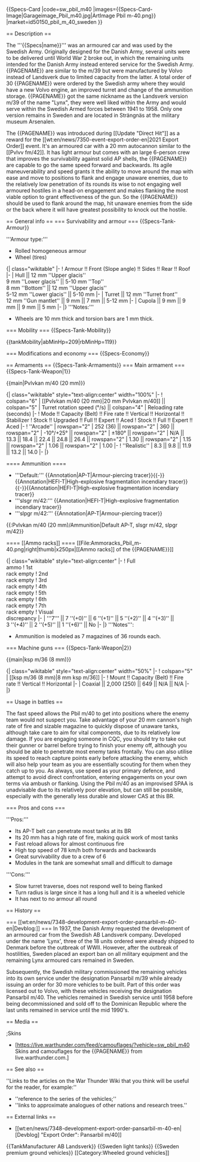 {{Specs-Card
|code=sw_pbil_m40
|images={{Specs-Card-Image|Garageimage_Pbil_m40.jpg|ArtImage Pbil m-40.png}}
|market=id50150_pbil_m_40_sweden
}}

== Description ==
<!-- ''In the description, the first part should be about the history of the creation and combat usage of the vehicle, as well as its key features. In the second part, tell the reader about the ground vehicle in the game. Insert a screenshot of the vehicle, so that if the novice player does not remember the vehicle by name, he will immediately understand what kind of vehicle the article is talking about.'' -->

The '''{{Specs|name}}''' was an armoured car and was used by the Swedish Army. Originally designed for the Danish Army, several units were to be delivered until World War 2 broke out, in which the remaining units intended for the Danish Army instead entered service for the Swedish Army. {{PAGENAME}} are similar to the m/39 but were manufactured by Volvo instead of Landsverk due to limited capacity from the latter. A total order of 30 {{PAGENAME}} were ordered by the Swedish army where they would have a new Volvo engine, an improved turret and change of the ammunition storage. {{PAGENAME}} got the same nickname as the Landsverk version m/39 of the name "Lynx", they were well liked within the Army and would serve within the Swedish Armed forces between 1941 to 1958. Only one version remains in Sweden and are located in Strängnäs at the military museum Arsenalen. 

The {{PAGENAME}} was introduced during [[Update "Direct Hit"]] as a reward for the [[wt:en/news/7350-event-export-order-en|2021 Export Order]] event. It's an armoured car with a 20 mm autocannon similar to the [[Pvlvv fm/42]]. It has light armour but comes with an large 6-person crew that improves the survivability against solid AP shells, the {{PAGENAME}} are capable to go the same speed forward and backwards. Its agile maneuverability and speed grants it the ability to move around the map with ease and move to positions to flank and engage unaware enemies, due to the relatively low penetration of its rounds its wise to not engaging well armoured hostiles in a head-on engagement and makes flanking the most viable option to grant effectiveness of the gun. So the {{PAGENAME}} should be used to flank around the map, hit unaware enemies from the side or the back where it will have greatest possibility to knock out the hostile.

== General info ==
=== Survivability and armour ===
{{Specs-Tank-Armour}}
<!-- ''Describe armour protection. Note the most well protected and key weak areas. Appreciate the layout of modules as well as the number and location of crew members. Is the level of armour protection sufficient, is the placement of modules helpful for survival in combat? If necessary use a visual template to indicate the most secure and weak zones of the armour.'' -->

'''Armour type:'''

* Rolled homogeneous armour
* Wheel (tires)

{| class="wikitable"
|-
! Armour !! Front (Slope angle) !! Sides !! Rear !! Roof
|-
| Hull || 12 mm ''Upper glacis'' <br> 9 mm ''Lower glacis'' || 5-10 mm ''Top'' <br> 8 mm ''Bottom'' || 12 mm ''Upper glacis'' <br> 5-12 mm ''Lower glacis'' || 5-10 mm
|-
| Turret || 12 mm ''Turret front'' <br> 12 mm ''Gun mantlet'' || 9 mm || 7 mm || 5-12 mm
|-
| Cupola || 9 mm || 9 mm || 9 mm || 5 mm
|-
|}
'''Notes:'''

* Wheels are 10 mm thick and torsion bars are 1 mm thick.

=== Mobility ===
{{Specs-Tank-Mobility}}
<!-- ''Write about the mobility of the ground vehicle. Estimate the specific power and manoeuvrability, as well as the maximum speed forwards and backwards.'' -->

{{tankMobility|abMinHp=209|rbMinHp=119}}

=== Modifications and economy ===
{{Specs-Economy}}

== Armaments ==
{{Specs-Tank-Armaments}}
=== Main armament ===
{{Specs-Tank-Weapon|1}}
<!-- ''Give the reader information about the characteristics of the main gun. Assess its effectiveness in a battle based on the reloading speed, ballistics and the power of shells. Do not forget about the flexibility of the fire, that is how quickly the cannon can be aimed at the target, open fire on it and aim at another enemy. Add a link to the main article on the gun: <code><nowiki>{{main|Name of the weapon}}</nowiki></code>. Describe in general terms the ammunition available for the main gun. Give advice on how to use them and how to fill the ammunition storage.'' -->
{{main|Pvlvkan m/40 (20 mm)}}

{| class="wikitable" style="text-align:center" width="100%"
|-
! colspan="6" | [[Pvlvkan m/40 (20 mm)|20 mm Pvlvkan m/40]] || colspan="5" | Turret rotation speed (°/s) || colspan="4" | Reloading rate (seconds)
|-
! Mode !! Capacity (Belt) !! Fire rate !! Vertical !! Horizontal !! Stabilizer
! Stock !! Upgraded !! Full !! Expert !! Aced
! Stock !! Full !! Expert !! Aced
|-
! ''Arcade''
| rowspan="2" | 252 (36) || rowspan="2" | 360 || rowspan="2" | -10°/+25° || rowspan="2" | ±180° || rowspan="2" | N/A || 13.3 || 18.4 || 22.4 || 24.8 || 26.4 || rowspan="2" | 1.30 || rowspan="2" | 1.15 || rowspan="2" | 1.06 || rowspan="2" | 1.00
|-
! ''Realistic''
| 8.3 || 9.8 || 11.9 || 13.2 || 14.0
|-
|}

==== Ammunition ====

* '''Default:''' {{Annotation|AP-T|Armour-piercing tracer}}{{-}}{{Annotation|HEFI-T|High-explosive fragmentation incendiary tracer}}{{-}}{{Annotation|HEFI-T|High-explosive fragmentation incendiary tracer}}
* '''slsgr m/42:''' {{Annotation|HEFI-T|High-explosive fragmentation incendiary tracer}}
* '''slpgr m/42:''' {{Annotation|AP-T|Armour-piercing tracer}}

{{:Pvlvkan m/40 (20 mm)/Ammunition|Default AP-T, slsgr m/42, slpgr m/42}}

==== [[Ammo racks]] ====
[[File:Ammoracks_Pbil_m-40.png|right|thumb|x250px|[[Ammo racks]] of the {{PAGENAME}}]]
<!-- '''Last updated: 2.13.0.131''' -->
{| class="wikitable" style="text-align:center"
|-
! Full<br>ammo
! 1st<br>rack empty
! 2nd<br>rack empty
! 3rd<br>rack empty
! 4th<br>rack empty
! 5th<br>rack empty
! 6th<br>rack empty
! 7th<br>rack empty
! Visual<br>discrepancy
|-
| '''7''' || 7&nbsp;''(+0)'' || 6&nbsp;''(+1)'' || 5&nbsp;''(+2)'' || 4&nbsp;''(+3)'' || 3&nbsp;''(+4)'' || 2&nbsp;''(+5)'' || 1&nbsp;''(+6)'' || No
|-
|}
'''Notes''':

* Ammunition is modeled as 7 magazines of 36 rounds each.

=== Machine guns ===
{{Specs-Tank-Weapon|2}}
<!-- ''Offensive and anti-aircraft machine guns not only allow you to fight some aircraft but also are effective against lightly armoured vehicles. Evaluate machine guns and give recommendations on its use.'' -->
{{main|ksp m/36 (8 mm)}}

{| class="wikitable" style="text-align:center" width="50%"
|-
! colspan="5" | [[ksp m/36 (8 mm)|8 mm ksp m/36]]
|-
! Mount !! Capacity (Belt) !! Fire rate !! Vertical !! Horizontal
|-
| Coaxial || 2,000 (250) || 649 || N/A || N/A
|-
|}

== Usage in battles ==
<!-- ''Describe the tactics of playing in the vehicle, the features of using vehicles in the team and advice on tactics. Refrain from creating a "guide" - do not impose a single point of view but instead give the reader food for thought. Describe the most dangerous enemies and give recommendations on fighting them. If necessary, note the specifics of the game in different modes (AB, RB, SB).'' -->
The fast speed allows the Pbil m/40 to get into positions where the enemy team would not suspect you. Take advantage of your 20 mm cannon's high rate of fire and sizable magazine to quickly dispose of unaware tanks, although take care to aim for vital components, due to its relatively low damage. If you are engaging someone in CQC, you should try to take out their gunner or barrel before trying to finish your enemy off, although you should be able to penetrate most enemy tanks frontally. You can also utilise its speed to reach capture points early before attacking the enemy, which will also help your team as you are essentially scouting for them when they catch up to you. As always, use speed as your primary defence, and attempt to avoid direct confrontation, entering engagements on your own terms via ambush or flanking. Using the Pbil m/40 as an improvised SPAA is unadvisable due to its relatively poor elevation, but can still be possible, especially with the generally less durable and slower CAS at this BR.

=== Pros and cons ===
<!-- ''Summarise and briefly evaluate the vehicle in terms of its characteristics and combat effectiveness. Mark its pros and cons in a bulleted list. Try not to use more than 6 points for each of the characteristics. Avoid using categorical definitions such as "bad", "good" and the like - use substitutions with softer forms such as "inadequate" and "effective".'' -->

'''Pros:'''

* Its AP-T belt can penetrate most tanks at its BR
* Its 20 mm has a high rate of fire, making quick work of most tanks
* Fast reload allows for almost continuous fire
* High top speed of 78 km/h both forwards and backwards
* Great survivability due to a crew of 6
* Modules in the tank are somewhat small and difficult to damage

'''Cons:'''

* Slow turret traverse, does not respond well to being flanked
* Turn radius is large since it has a long hull and it is a wheeled vehicle
* It has next to no armour all round

== History ==
<!-- ''Describe the history of the creation and combat usage of the vehicle in more detail than in the introduction. If the historical reference turns out to be too long, take it to a separate article, taking a link to the article about the vehicle and adding a block "/History" (example: <nowiki>https://wiki.warthunder.com/(Vehicle-name)/History</nowiki>) and add a link to it here using the <code>main</code> template. Be sure to reference text and sources by using <code><nowiki><ref></ref></nowiki></code>, as well as adding them at the end of the article with <code><nowiki><references /></nowiki></code>. This section may also include the vehicle's dev blog entry (if applicable) and the in-game encyclopedia description (under <code><nowiki>=== In-game description ===</nowiki></code>, also if applicable).'' -->
=== [[wt:en/news/7348-development-export-order-pansarbil-m-40-en|Devblog:]] ===
In 1937, the Danish Army requested the development of an armoured car from the Swedish AB Landsverk company. Developed under the name 'Lynx', three of the 18 units ordered were already shipped to Denmark before the outbreak of WWII. However, after the outbreak of hostilities, Sweden placed an export ban on all military equipment and the remaining Lynx armoured cars remained in Sweden.

Subsequently, the Swedish military commissioned the remaining vehicles into its own service under the designation Pansarbil m/39 while already issuing an order for 30 more vehicles to be built. Part of this order was licensed out to Volvo, with these vehicles receiving the designation Pansarbil m/40. The vehicles remained in Swedish service until 1958 before being decommissioned and sold off to the Dominican Republic where the last units remained in service until the mid 1990's.

== Media ==
<!-- ''Excellent additions to the article would be video guides, screenshots from the game, and photos.'' -->

;Skins

* [https://live.warthunder.com/feed/camouflages/?vehicle=sw_pbil_m40 Skins and camouflages for the {{PAGENAME}} from live.warthunder.com.]

== See also ==
<!-- ''Links to the articles on the War Thunder Wiki that you think will be useful for the reader, for example:''
* ''reference to the series of the vehicles;''
* ''links to approximate analogues of other nations and research trees.'' -->
''Links to the articles on the War Thunder Wiki that you think will be useful for the reader, for example:''

* ''reference to the series of the vehicles;''
* ''links to approximate analogues of other nations and research trees.''

== External links ==
<!-- ''Paste links to sources and external resources, such as:''
* ''topic on the official game forum;''
* ''other literature.'' -->

* [[wt:en/news/7348-development-export-order-pansarbil-m-40-en|[Devblog] "Export Order": Pansarbil m/40]]

{{TankManufacturer AB Landsverk}}
{{Sweden light tanks}}
{{Sweden premium ground vehicles}}
[[Category:Wheeled ground vehicles]]